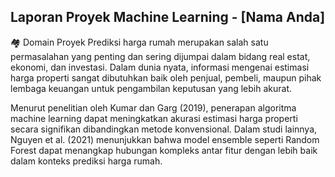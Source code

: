 ## Laporan Proyek Machine Learning - [Nama Anda]
🏘️ Domain Proyek
Prediksi harga rumah merupakan salah satu permasalahan yang penting dan sering dijumpai dalam bidang real estat, ekonomi, dan investasi. Dalam dunia nyata, informasi mengenai estimasi harga properti sangat dibutuhkan baik oleh penjual, pembeli, maupun pihak lembaga keuangan untuk pengambilan keputusan yang lebih akurat.

Menurut penelitian oleh Kumar dan Garg (2019), penerapan algoritma machine learning dapat meningkatkan akurasi estimasi harga properti secara signifikan dibandingkan metode konvensional. Dalam studi lainnya, Nguyen et al. (2021) menunjukkan bahwa model ensemble seperti Random Forest dapat menangkap hubungan kompleks antar fitur dengan lebih baik dalam konteks prediksi harga rumah.
